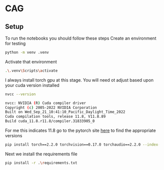 # CAG 


## Setup 
To run the notebooks you should follow these steps 
Create an environment for testing

```Bash
python -m venv .venv
```

Activate that environment

```Bash
.\.venv\Scripts\activate
```

I always install torch gpu at this stage. You will need ot adjust based upon your cuda version installed

```Bash
nvcc --version

nvcc: NVIDIA (R) Cuda compiler driver
Copyright (c) 2005-2022 NVIDIA Corporation
Built on Wed_Sep_21_10:41:10_Pacific_Daylight_Time_2022
Cuda compilation tools, release 11.8, V11.8.89
Build cuda_11.8.r11.8/compiler.31833905_0
```

For me this indicates 11.8 go to the pytorch site [here](https://pytorch.org/get-started/locally/) to find the appropriate versions

```Bash
pip install torch==2.2.0 torchvision==0.17.0 torchaudio==2.2.0 --index-url https://download.pytorch.org/whl/cu118
```

Next we install the requirements file

```Bash
pip install -r .\requirements.txt
```


